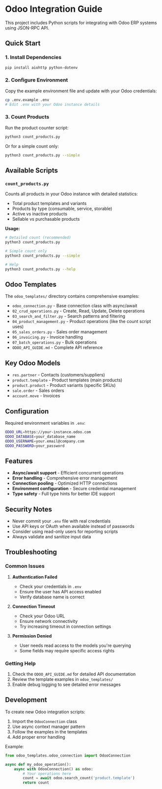 # Odoo Integration Guide

This project includes Python scripts for integrating with Odoo ERP systems using JSON-RPC API.

## Quick Start

### 1. Install Dependencies

```bash
pip install aiohttp python-dotenv
```

### 2. Configure Environment

Copy the example environment file and update with your Odoo credentials:

```bash
cp .env.example .env
# Edit .env with your Odoo instance details
```

### 3. Count Products

Run the product counter script:

```bash
python3 count_products.py
```

Or for a simple count only:

```bash
python3 count_products.py --simple
```

## Available Scripts

### `count_products.py`
Counts all products in your Odoo instance with detailed statistics:
- Total product templates and variants
- Products by type (consumable, service, storable)
- Active vs inactive products
- Sellable vs purchasable products

**Usage:**
```bash
# Detailed count (recommended)
python3 count_products.py

# Simple count only
python3 count_products.py --simple

# Help
python3 count_products.py --help
```

## Odoo Templates

The `odoo_templates/` directory contains comprehensive examples:

- `odoo_connection.py` - Base connection class with async/await
- `02_crud_operations.py` - Create, Read, Update, Delete operations
- `03_search_and_filter.py` - Search patterns and filtering
- `04_product_management.py` - Product operations (like the count script uses)
- `05_sales_orders.py` - Sales order management
- `06_invoicing.py` - Invoice handling
- `07_batch_operations.py` - Bulk operations
- `ODOO_API_GUIDE.md` - Complete API reference

## Key Odoo Models

- `res.partner` - Contacts (customers/suppliers)
- `product.template` - Product templates (main products)
- `product.product` - Product variants (specific SKUs)
- `sale.order` - Sales orders
- `account.move` - Invoices

## Configuration

Required environment variables in `.env`:

```bash
ODOO_URL=https://your-instance.odoo.com
ODOO_DATABASE=your_database_name
ODOO_USERNAME=your.email@company.com
ODOO_PASSWORD=your_password
```

## Features

- **Async/await support** - Efficient concurrent operations
- **Error handling** - Comprehensive error management
- **Connection pooling** - Optimized HTTP connections
- **Environment configuration** - Secure credential management
- **Type safety** - Full type hints for better IDE support

## Security Notes

- Never commit your `.env` file with real credentials
- Use API keys or OAuth when available instead of passwords
- Consider using read-only users for reporting scripts
- Always validate and sanitize input data

## Troubleshooting

### Common Issues

1. **Authentication Failed**
   - Check your credentials in `.env`
   - Ensure the user has API access enabled
   - Verify database name is correct

2. **Connection Timeout**
   - Check your Odoo URL
   - Ensure network connectivity
   - Try increasing timeout in connection settings

3. **Permission Denied**
   - User needs read access to the models you're querying
   - Some fields may require specific access rights

### Getting Help

1. Check the `ODOO_API_GUIDE.md` for detailed API documentation
2. Review the template examples in `odoo_templates/`
3. Enable debug logging to see detailed error messages

## Development

To create new Odoo integration scripts:

1. Import the `OdooConnection` class
2. Use async context manager pattern
3. Follow the examples in the templates
4. Add proper error handling

Example:
```python
from odoo_templates.odoo_connection import OdooConnection

async def my_odoo_operation():
    async with OdooConnection() as odoo:
        # Your operations here
        count = await odoo.search_count('product.template')
        return count
```